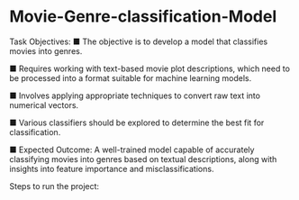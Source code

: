 # Movie-Genre-classification-Model

Task Objectives:
■ The objective is to develop a model that classifies movies into genres.

■ Requires working with text-based movie plot descriptions, which need to be processed into a format suitable for machine learning models.

■ Involves applying appropriate techniques to convert raw text into numerical vectors.

■ Various classifiers should be explored to determine the best fit for classification.

■ Expected Outcome: A well-trained model capable of accurately classifying movies into genres based on textual descriptions, along with insights into feature importance and misclassifications.

Steps to run the project:
